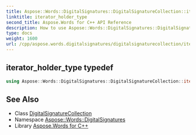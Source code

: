 ```yaml
---
title: Aspose::Words::DigitalSignatures::DigitalSignatureCollection::iterator_holder_type typedef
linktitle: iterator_holder_type
second_title: Aspose.Words for C++ API Reference
description: How to use Aspose::Words::DigitalSignatures::DigitalSignatureCollection::iterator_holder_type typedef of Aspose::Words::DigitalSignatures::DigitalSignatureCollection class in C++.
type: docs
weight: 1600
url: /cpp/aspose.words.digitalsignatures/digitalsignaturecollection/iterator_holder_type/
---
```

## iterator_holder_type typedef




```cpp
using Aspose::Words::DigitalSignatures::DigitalSignatureCollection::iterator_holder_type =  System::Collections::Generic::List<System::SharedPtr<Aspose::Words::DigitalSignatures::DigitalSignature> >
```

## See Also

* Class [DigitalSignatureCollection](../)
* Namespace [Aspose::Words::DigitalSignatures](../../)
* Library [Aspose.Words for C++](../../../)
